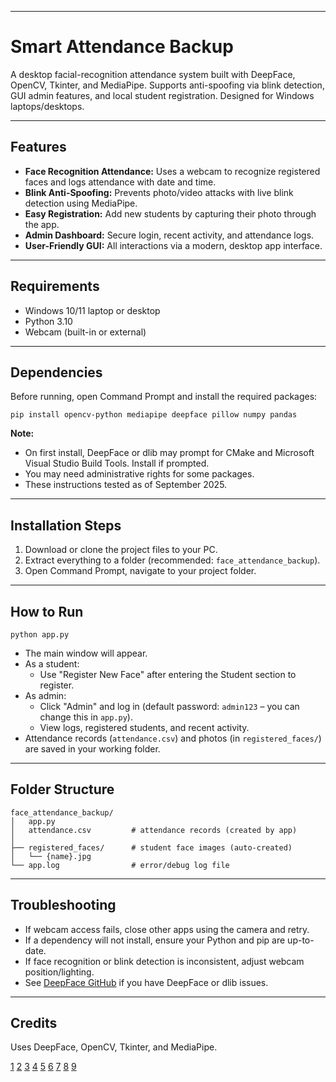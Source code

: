 ***

# Smart Attendance Backup

A desktop facial-recognition attendance system built with DeepFace, OpenCV, Tkinter, and MediaPipe. Supports anti-spoofing via blink detection, GUI admin features, and local student registration. Designed for Windows laptops/desktops.

***

## Features

- **Face Recognition Attendance:** Uses a webcam to recognize registered faces and logs attendance with date and time.
- **Blink Anti-Spoofing:** Prevents photo/video attacks with live blink detection using MediaPipe.
- **Easy Registration:** Add new students by capturing their photo through the app.
- **Admin Dashboard:** Secure login, recent activity, and attendance logs.
- **User-Friendly GUI:** All interactions via a modern, desktop app interface.

***

## Requirements

- Windows 10/11 laptop or desktop
- Python 3.10
- Webcam (built-in or external)

***

## Dependencies

Before running, open Command Prompt and install the required packages:

```
pip install opencv-python mediapipe deepface pillow numpy pandas
```

**Note:**
- On first install, DeepFace or dlib may prompt for CMake and Microsoft Visual Studio Build Tools. Install if prompted.
- You may need administrative rights for some packages.
- These instructions tested as of September 2025.

***

## Installation Steps

1. Download or clone the project files to your PC.
2. Extract everything to a folder (recommended: `face_attendance_backup`).
3. Open Command Prompt, navigate to your project folder.

***

## How to Run

```
python app.py
```

- The main window will appear.
- As a student:  
  - Use "Register New Face" after entering the Student section to register.
- As admin:  
  - Click "Admin" and log in (default password: `admin123` – you can change this in `app.py`).
  - View logs, registered students, and recent activity.
- Attendance records (`attendance.csv`) and photos (in `registered_faces/`) are saved in your working folder.

***

## Folder Structure

```
face_attendance_backup/
│   app.py
│   attendance.csv         # attendance records (created by app)
│
├── registered_faces/      # student face images (auto-created)
│   └── {name}.jpg
└── app.log                # error/debug log file
```

***

## Troubleshooting

- If webcam access fails, close other apps using the camera and retry.
- If a dependency will not install, ensure your Python and pip are up-to-date.
- If face recognition or blink detection is inconsistent, adjust webcam position/lighting.
- See [DeepFace GitHub](https://github.com/serengil/deepface) if you have DeepFace or dlib issues.

***

## Credits
Uses DeepFace, OpenCV, Tkinter, and MediaPipe.


[1](https://github.com/othneildrew/Best-README-Template)
[2](https://github.com/python-project-templates)
[3](https://github.com/catiaspsilva/README-template)
[4](https://realpython.com/readme-python-project/)
[5](https://dev.to/sumonta056/github-readme-template-for-personal-projects-3lka)
[6](https://github.com/alan-turing-institute/python-project-template)
[7](https://github.com/topics/readme-template)
[8](https://www.makeareadme.com)
[9](https://github.com/rochacbruno/python-project-template)
